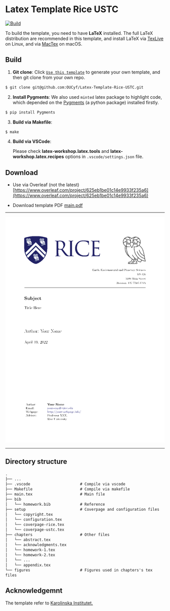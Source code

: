 # Latex Template Rice USTC

[![Build](https://github.com/OUCyf/Latex-Template-Rice-USTC/actions/workflows/build.yml/badge.svg)](https://github.com/OUCyf/Latex-Template-Rice-USTC/actions/workflows/build.yml)

To build the template, you need to have **LaTeX** installed. The full LaTeX distribution are recommended in this template, and install LaTeX via [TexLive](https://github.com/scottkosty/install-tl-ubuntu) on Linux, and via [MacTex](https://www.tug.org/mactex/) on macOS.


## Build


1. **Git clone**:
    Click [`Use this template`](https://github.com/OUCyf/Latex-Template-Rice-USTC/generate) to generate your own template, and then git clone from your own repo.

```bash
$ git clone git@github.com:OUCyf/Latex-Template-Rice-USTC.git
```
2. **Install Pygments**:
    We also used `minted` latex package to highlight code, which depended on the [Pygments](https://pygments.org/) (a python package) installed firstly.

```bash
$ pip install Pygments
```

3. **Build via Makefile**:

```bash
$ make
```

4. **Build via VSCode**:

   Please check **latex-workshop.latex.tools** and **latex-workshop.latex.recipes** options in `.vscode/settings.json` file.


## Download

- Use via Overleaf (not the latest) [https://www.overleaf.com/project/625eb1be01c14e9933f235a6](https://www.overleaf.com/project/625eb1be01c14e9933f235a6)

- Download template PDF [main.pdf](https://github.com/OUCyf/Latex-Template-Rice-USTC/raw/gh-pages/main.pdf)

---
![img2](https://github.com/OUCyf/Latex-Template-Rice-USTC/raw/gh-pages/main.gif)

---

## Directory structure

    .
    ├── ...
    ├── .vscode                      # Compile via vscode
    ├── Makefile                     # Compile via makefile
    ├── main.tex                     # Main file
    ├── bib
    │   └── homework.bib             # Reference
    ├── setup                        # Coverpage and configuration files
    │   └── copyright.tex
    │   └── configuration.tex
    │   └── coverpage-rice.tex
    │   └── coverpage-ustc.tex
    ├── chapters                     # Other files
    │   └── abstract.tex
    │   └── acknowledgments.tex
    │   └── homework-1.tex
    │   └── homework-2.tex
    │   └── ...
    │   └── appendix.tex
    └── figures                      # Figures used in chapters's tex files

## Acknowledgemnt

The template refer to [Karolinska Institutet.](https://www.overleaf.com/latex/templates/thesis-template-masters-health-informatics-ki-su/dpyvvsqhygng)

